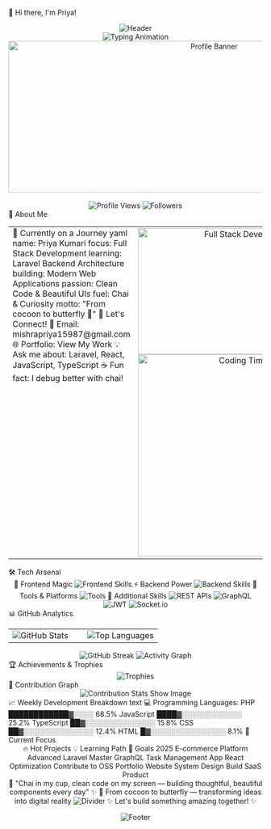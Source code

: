 🦋 Hi there, I'm Priya!
<div align="center"> <img src="https://capsule-render.vercel.app/api?type=waving&color=0:E4A853,50:DA6B73,100:654EA3&height=200&section=header&text=Full%20Stack%20Developer&fontSize=60&fontColor=fff&animation=twinkling&fontAlign=50&fontAlignY=35" alt="Header"/> </div> <div align="center"> <img src="https://readme-typing-svg.herokuapp.com/?font=JetBrains+Mono&weight=600&size=28&duration=3000&pause=1000&color=DA6B73&center=true&vCenter=true&multiline=true&width=900&height=100&lines=🚀+Laravel+%7C+React+%7C+TypeScript;✨+Building+Beautiful+Digital+Experiences;💡+Clean+Architecture+%26+Modern+Design" alt="Typing Animation" /> </div> <div align="center"> <img src="https://github.com/user-attachments/assets/a96549fe-8966-472e-b952-616f3a6bcf63" alt="Profile Banner" width="800" height="300"/> <br><br> <img src="https://komarev.com/ghpvc/?username=priyakumari1209&label=Profile%20Views&color=DA6B73&style=for-the-badge&labelColor=654EA3" alt="Profile Views" /> <img src="https://img.shields.io/github/followers/priyakumari1209?label=Followers&style=for-the-badge&color=E4A853&labelColor=654EA3" alt="Followers" /> </div>
🌟 About Me
<table width="100%" style="border: none;"> <tr> <td width="50%" valign="top">
🚀 Currently on a Journey
yaml
name: Priya Kumari
focus: Full Stack Development
learning: Laravel Backend Architecture
building: Modern Web Applications
passion: Clean Code & Beautiful UIs
fuel: Chai & Curiosity
motto: "From cocoon to butterfly 🦋"
💬 Let's Connect!
📧 Email: mishrapriya15987@gmail.com
🌐 Portfolio: View My Work
💡 Ask me about: Laravel, React, JavaScript, TypeScript
☕ Fun fact: I debug better with chai!
</td> <td width="50%" align="center"> <img src="https://fiverr-res.cloudinary.com/images/t_main1,q_auto,f_auto,q_auto,f_auto/gigs/284615870/original/433e5854b95346083a296bf619257f067271e0e0/be-your-full-stack-developer-react-nextjs-laravel-nodejs.png" alt="Full Stack Developer" width="400" height="250"/> <img src="https://github-readme-stats.vercel.app/api/wakatime?username=priyakumari1209&theme=radical&hide_border=true&bg_color=0D1117&title_color=DA6B73&text_color=E4A853&icon_color=654EA3" alt="Coding Time" width="400"/> </td> </tr> </table>
🛠️ Tech Arsenal
<div align="center">
🎨 Frontend Magic
<img src="https://skillicons.dev/icons?i=html,css,js,ts,react,nextjs,materialui,tailwind,vue,sass" alt="Frontend Skills" />
⚡ Backend Power
<img src="https://skillicons.dev/icons?i=php,laravel,nodejs,python,mysql,postgresql,mongodb,redis" alt="Backend Skills" />
🔧 Tools & Platforms
<img src="https://skillicons.dev/icons?i=git,github,vscode,figma,vercel,docker,aws,postman" alt="Tools" />
📱 Additional Skills
<img src="https://img.shields.io/badge/REST%20APIs-FF6B6B?style=for-the-badge&logo=api&logoColor=white" alt="REST APIs"/> <img src="https://img.shields.io/badge/GraphQL-E10098?style=for-the-badge&logo=graphql&logoColor=white" alt="GraphQL"/> <img src="https://img.shields.io/badge/JWT-000000?style=for-the-badge&logo=JSON%20web%20tokens&logoColor=white" alt="JWT"/> <img src="https://img.shields.io/badge/Socket.io-010101?style=for-the-badge&logo=socket.io&logoColor=white" alt="Socket.io"/> </div>
📊 GitHub Analytics
<div align="center"> <table> <tr> <td width="50%"> <img src="https://github-readme-stats.vercel.app/api?username=priyakumari1209&show_icons=true&theme=radical&hide_border=true&bg_color=0D1117&title_color=DA6B73&text_color=E4A853&icon_color=654EA3&ring_color=DA6B73&fire_color=E4A853&currStreakLabel=DA6B73" alt="GitHub Stats" /> </td> <td width="50%"> <img src="https://github-readme-stats.vercel.app/api/top-langs/?username=priyakumari1209&layout=compact&theme=radical&hide_border=true&bg_color=0D1117&title_color=DA6B73&text_color=E4A853&langs_count=10" alt="Top Languages" /> </tr> </table> <img src="https://github-readme-streak-stats.herokuapp.com/?user=priyakumari1209&theme=radical&hide_border=true&background=0D1117&stroke=DA6B73&ring=DA6B73&fire=E4A853&currStreakNum=E4A853&sideNums=E4A853&currStreakLabel=DA6B73&sideLabels=DA6B73&dates=888888" alt="GitHub Streak" /> <img src="https://github-readme-activity-graph.vercel.app/graph?username=priyakumari1209&theme=react-dark&hide_border=true&bg_color=0D1117&color=E4A853&line=DA6B73&point=654EA3" alt="Activity Graph" /> </div>
🏆 Achievements & Trophies
<div align="center"> <img src="https://github-profile-trophy.vercel.app/?username=priyakumari1209&theme=radical&no-frame=true&no-bg=true&margin-w=4&column=7&title=MultiLanguage,Commits,PullRequest,Reviews,Repositories,Stars,Followers" alt="Trophies" /> </div>
🌈 Contribution Graph
<div align="center"> <img src="https://github-readme-stats.vercel.app/api?username=priyakumari1209&show_icons=true&theme=radical&hide_border=true&bg_color=0D1117&title_color=DA6B73&text_color=E4A853&icon_color=654EA3&custom_title=📈%20My%20GitHub%20Journey" alt="Contribution Stats"/>
Show Image

</div>
📈 Weekly Development Breakdown
text
💻 Programming Languages:
PHP          ████████████▓░░░░   68.5%
JavaScript   ████▓░░░░░░░░░░░░   25.2%
TypeScript   ██▓░░░░░░░░░░░░░░   15.8%
CSS          ██▓░░░░░░░░░░░░░░   12.4%
HTML         █▓░░░░░░░░░░░░░░░    8.1%
🎯 Current Focus
<div align="center">
🔥 Hot Projects	💡 Learning Path	🌟 Goals 2025
E-commerce Platform	Advanced Laravel	Master GraphQL
Task Management App	React Optimization	Contribute to OSS
Portfolio Website	System Design	Build SaaS Product
</div>
<div align="center">
💫 "Chai in my cup, clean code on my screen — building thoughtful, beautiful components every day" ✨
🦋 From cocoon to butterfly — transforming ideas into digital reality
<img src="https://raw.githubusercontent.com/andreasbm/readme/master/assets/lines/colored.png" alt="Divider"/>
✨ Let's build something amazing together! ✨

<img src="https://capsule-render.vercel.app/api?type=waving&color=0:654EA3,50:DA6B73,100:E4A853&height=120&section=footer&reversal=false&textBg=false" alt="Footer"/> </div>

